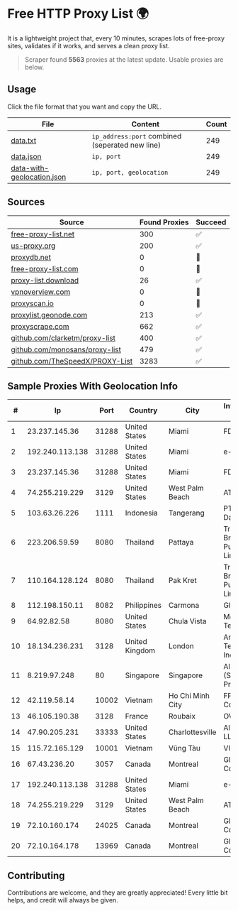 
# Free HTTP Proxy List 🌍

It is a lightweight project that, every 10 minutes, scrapes lots of free-proxy sites, validates if it works, and serves a clean proxy list.


> Scraper found **5563** proxies at the latest update. Usable proxies are below.

## Usage

Click the file format that you want and copy the URL.


|File|Content|Count|
|----|-------|-----|
|[data.txt](https://raw.githubusercontent.com/themiralay/Proxy-List-World/master/data.txt)|`ip_address:port` combined (seperated new line)|249|
|[data.json](https://raw.githubusercontent.com/themiralay/Proxy-List-World/master/data.json)|`ip, port`|249|
|[data-with-geolocation.json](https://raw.githubusercontent.com/themiralay/Proxy-List-World/master/data-with-geolocation.json)|`ip, port, geolocation`|249|

## Sources

|Source|Found Proxies|Succeed|
|------|-------------|-------|
|[free-proxy-list.net](https://free-proxy-list.net)|300|✅|
|[us-proxy.org](https://www.us-proxy.org)|200|✅|
|[proxydb.net](http://proxydb.net)|0|🚫|
|[free-proxy-list.com](https://free-proxy-list.com/?page=&port=&type%5B%5D=http&type%5B%5D=https&up_time=0&search=Search)|0|🚫|
|[proxy-list.download](https://www.proxy-list.download/HTTP)|26|✅|
|[vpnoverview.com](https://vpnoverview.com/privacy/anonymous-browsing/free-proxy-servers)|0|🚫|
|[proxyscan.io](https://www.proxyscan.io)|0|🚫|
|[proxylist.geonode.com](https://proxylist.geonode.com/api/proxy-list?limit=300&page=1&sort_by=lastChecked&sort_type=desc&protocols=http,https)|213|✅|
|[proxyscrape.com](https://api.proxyscrape.com/v2/?request=displayproxies&protocol=http&timeout=10000&country=all&ssl=all&anonymity=all)|662|✅|
|[github.com/clarketm/proxy-list](https://raw.githubusercontent.com/clarketm/proxy-list/master/proxy-list-raw.txt)|400|✅|
|[github.com/monosans/proxy-list](https://raw.githubusercontent.com/monosans/proxy-list/main/proxies/http.txt)|479|✅|
|[github.com/TheSpeedX/PROXY-List](https://raw.githubusercontent.com/TheSpeedX/PROXY-List/master/http.txt)|3283|✅|


## Sample Proxies With Geolocation Info

|#|Ip|Port|Country|City|Internet Service Provider|
|-|--|----|-------|----|-------------------------|
|1|23.237.145.36|31288|United States|Miami|FDCservers.net|
|2|192.240.113.138|31288|United States|Miami|e-creativity|
|3|23.237.145.36|31288|United States|Miami|FDCservers.net|
|4|74.255.219.229|3129|United States|West Palm Beach|AT&T Corp.|
|5|103.63.26.226|1111|Indonesia|Tangerang|PT Global Media Data Prima|
|6|223.206.59.59|8080|Thailand|Pattaya|Triple T Broadband Public Company Limited|
|7|110.164.128.124|8080|Thailand|Pak Kret|Triple T Broadband Public Company Limited|
|8|112.198.150.11|8082|Philippines|Carmona|Globe Telecom|
|9|64.92.82.58|8080|United States|Chula Vista|Momentum Telecom, Inc.|
|10|18.134.236.231|3128|United Kingdom|London|Amazon Technologies Inc.|
|11|8.219.97.248|80|Singapore|Singapore|Alibaba Cloud (Singapore) Private Limited|
|12|42.119.58.14|10002|Vietnam|Ho Chi Minh City|FPT Telecom Company|
|13|46.105.190.38|3128|France|Roubaix|OVH ISP|
|14|47.90.205.231|33333|United States|Charlottesville|Alibaba.com LLC|
|15|115.72.165.129|10001|Vietnam|Vũng Tàu|VIETELmetro|
|16|67.43.236.20|3057|Canada|Montreal|GloboTech Communications|
|17|192.240.113.138|31288|United States|Miami|e-creativity|
|18|74.255.219.229|3129|United States|West Palm Beach|AT&T Corp.|
|19|72.10.160.174|24025|Canada|Montreal|GloboTech Communications|
|20|72.10.164.178|13969|Canada|Montreal|GloboTech Communications|



## Contributing

Contributions are welcome, and they are greatly appreciated! Every
little bit helps, and credit will always be given.

